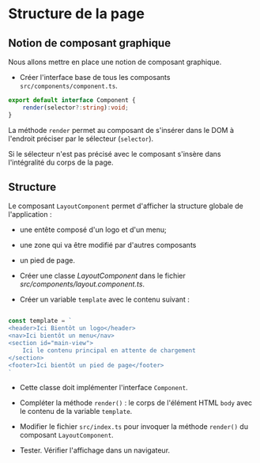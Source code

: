 # Structure de la page

## Notion de composant graphique

Nous allons mettre en place une notion de composant graphique.

* Créer l'interface base de tous les composants `src/components/component.ts`.

```ts
export default interface Component {
    render(selector?:string):void;
}
```

La méthode `render` permet au composant de s'insérer dans le DOM à l'endroit préciser par le sélecteur (`selector`).

Si le sélecteur n'est pas précisé avec le composant s'insère dans l'intégralité du corps de la page.

## Structure

Le composant `LayoutComponent` permet d'afficher la structure globale de l'application :

* une entête composé d'un logo et d'un menu;
* une zone qui va être modifié par d'autres composants
* un pied de page.

* Créer une classe _LayoutComponent_ dans le fichier _src/components/layout.component.ts_.

* Créer un variable `template` avec le contenu suivant :

```ts

const template = `
<header>Ici Bientôt un logo</header>
<nav>Ici bientôt un menu</nav>
<section id="main-view">
    Ici le contenu principal en attente de chargement
</section>
<footer>Ici bientôt un pied de page</footer>
`
```

* Cette classe doit implémenter l'interface `Component`.

* Compléter la méthode `render()` : le corps de l'élément HTML `body` avec le contenu de la variable `template`.

* Modifier le fichier `src/index.ts` pour invoquer la méthode `render()` du composant `LayoutComponent`.

* Tester. Vérifier l'affichage dans un navigateur.
